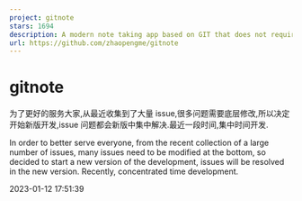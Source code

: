 ```yaml
---
project: gitnote
stars: 1694
description: A modern note taking app based on GIT that does not require a local GIT environment.
url: https://github.com/zhaopengme/gitnote
---
```


gitnote
=======

为了更好的服务大家,从最近收集到了大量 issue,很多问题需要底层修改,所以决定开始新版开发,issue 问题都会新版中集中解决.最近一段时间,集中时间开发.

In order to better serve everyone, from the recent collection of a large number of issues, many issues need to be modified at the bottom, so decided to start a new version of the development, issues will be resolved in the new version. Recently, concentrated time development.

2023-01-12 17:51:39
